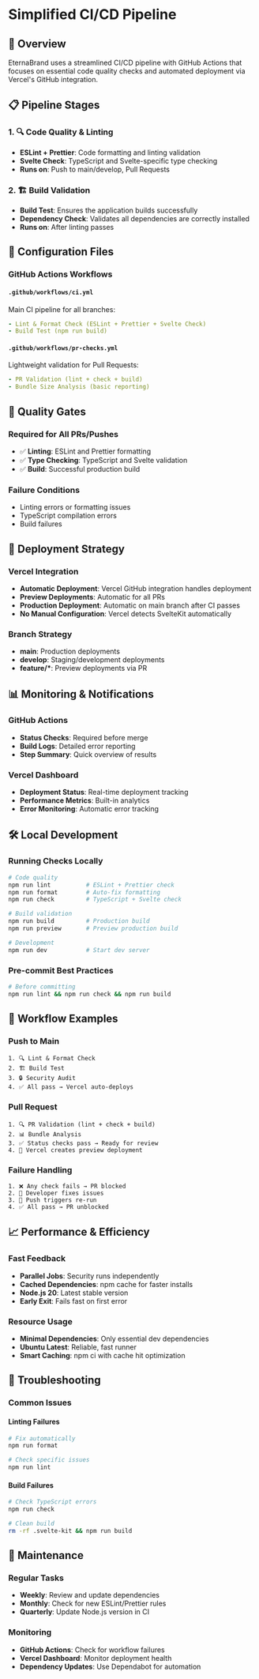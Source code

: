 # Simplified CI/CD Pipeline

## 🚀 Overview

EternaBrand uses a streamlined CI/CD pipeline with GitHub Actions that focuses on essential code quality checks and automated deployment via Vercel's GitHub integration.

## 📋 Pipeline Stages

### 1. 🔍 Code Quality & Linting

- **ESLint + Prettier**: Code formatting and linting validation
- **Svelte Check**: TypeScript and Svelte-specific type checking
- **Runs on**: Push to main/develop, Pull Requests

### 2. 🏗️ Build Validation

- **Build Test**: Ensures the application builds successfully
- **Dependency Check**: Validates all dependencies are correctly installed
- **Runs on**: After linting passes

## 🔧 Configuration Files

### GitHub Actions Workflows

#### `.github/workflows/ci.yml`

Main CI pipeline for all branches:

```yaml
- Lint & Format Check (ESLint + Prettier + Svelte Check)
- Build Test (npm run build)
```

#### `.github/workflows/pr-checks.yml`

Lightweight validation for Pull Requests:

```yaml
- PR Validation (lint + check + build)
- Bundle Size Analysis (basic reporting)
```

## 🎯 Quality Gates

### Required for All PRs/Pushes

- ✅ **Linting**: ESLint and Prettier formatting
- ✅ **Type Checking**: TypeScript and Svelte validation
- ✅ **Build**: Successful production build

### Failure Conditions

- Linting errors or formatting issues
- TypeScript compilation errors
- Build failures

## 🚀 Deployment Strategy

### Vercel Integration

- **Automatic Deployment**: Vercel GitHub integration handles deployment
- **Preview Deployments**: Automatic for all PRs
- **Production Deployment**: Automatic on main branch after CI passes
- **No Manual Configuration**: Vercel detects SvelteKit automatically

### Branch Strategy

- **main**: Production deployments
- **develop**: Staging/development deployments
- **feature/\***: Preview deployments via PR

## 📊 Monitoring & Notifications

### GitHub Actions

- **Status Checks**: Required before merge
- **Build Logs**: Detailed error reporting
- **Step Summary**: Quick overview of results

### Vercel Dashboard

- **Deployment Status**: Real-time deployment tracking
- **Performance Metrics**: Built-in analytics
- **Error Monitoring**: Automatic error tracking

## 🛠️ Local Development

### Running Checks Locally

```bash
# Code quality
npm run lint          # ESLint + Prettier check
npm run format        # Auto-fix formatting
npm run check         # TypeScript + Svelte check

# Build validation
npm run build         # Production build
npm run preview       # Preview production build

# Development
npm run dev           # Start dev server
```

### Pre-commit Best Practices

```bash
# Before committing
npm run lint && npm run check && npm run build
```

## 🔄 Workflow Examples

### Push to Main

```
1. 🔍 Lint & Format Check
2. 🏗️ Build Test
3. 🔒 Security Audit
4. ✅ All pass → Vercel auto-deploys
```

### Pull Request

```
1. 🔍 PR Validation (lint + check + build)
2. 📊 Bundle Analysis
3. ✅ Status checks pass → Ready for review
4. 🚀 Vercel creates preview deployment
```

### Failure Handling

```
1. ❌ Any check fails → PR blocked
2. 📝 Developer fixes issues
3. 🔄 Push triggers re-run
4. ✅ All pass → PR unblocked
```

## 📈 Performance & Efficiency

### Fast Feedback

- **Parallel Jobs**: Security runs independently
- **Cached Dependencies**: npm cache for faster installs
- **Node.js 20**: Latest stable version
- **Early Exit**: Fails fast on first error

### Resource Usage

- **Minimal Dependencies**: Only essential dev dependencies
- **Ubuntu Latest**: Reliable, fast runner
- **Smart Caching**: npm ci with cache hit optimization

## 🐛 Troubleshooting

### Common Issues

#### Linting Failures

```bash
# Fix automatically
npm run format

# Check specific issues
npm run lint
```

#### Build Failures

```bash
# Check TypeScript errors
npm run check

# Clean build
rm -rf .svelte-kit && npm run build
```

## 🔧 Maintenance

### Regular Tasks

- **Weekly**: Review and update dependencies
- **Monthly**: Check for new ESLint/Prettier rules
- **Quarterly**: Update Node.js version in CI

### Monitoring

- **GitHub Actions**: Check for workflow failures
- **Vercel Dashboard**: Monitor deployment health
- **Dependency Updates**: Use Dependabot for automation
